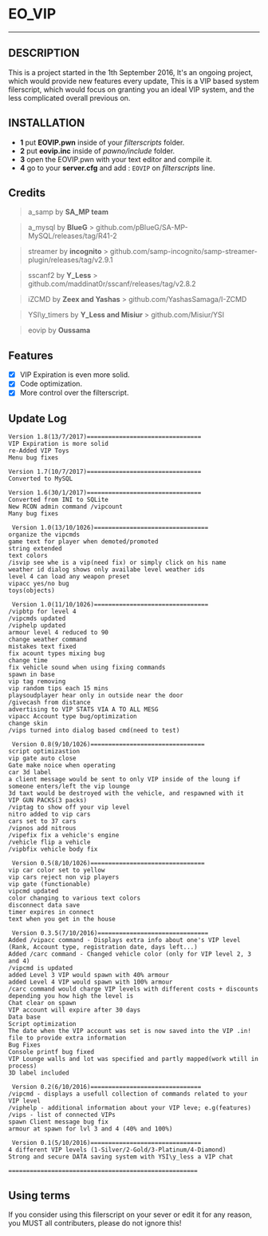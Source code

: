 # EO_VIP
---

## DESCRIPTION
This is a project started in the 1th September 2016, It's an ongoing project, which would provide new features every update,
This is a VIP based system filerscript, which would focus on granting you an ideal VIP system, and the less complicated overall previous on.

## INSTALLATION
- **1** put **EOVIP.pwn** inside of your *filterscripts* folder.
- **2** put **eovip.inc** inside of *pawno/include* folder.
- **3** open the EOVIP.pwn with your text editor and compile it.
- **4** go to your **server.cfg** and add : `EOVIP` on *filterscripts* line.

## Credits
> a_samp		      by **SA_MP team**

> a_mysql			    by **BlueG**			>	github.com/pBlueG/SA-MP-MySQL/releases/tag/R41-2

> streamer		    by **incognito**			>	github.com/samp-incognito/samp-streamer-plugin/releases/tag/v2.9.1

> sscanf2			    by **Y_Less**			>	github.com/maddinat0r/sscanf/releases/tag/v2.8.2

> iZCMD			      by **Zeex and Yashas** 		>	github.com/YashasSamaga/I-ZCMD

> YSI\y_timers		by **Y_Less and Misiur**		>	github.com/Misiur/YSI

> eovip			      by **Oussama**

## Features
- [X] VIP Expiration is even more solid.
- [X] Code optimization.
- [X] More control over the filterscript.

## Update Log
```
Version 1.8(13/7/2017)================================
VIP Expiration is more solid
re-Added VIP Toys
Menu bug fixes

Version 1.7(10/7/2017)================================
Converted to MySQL

Version 1.6(30/1/2017)================================
Converted from INI to SQLite
New RCON admin command /vipcount
Many bug fixes

 Version 1.0(13/10/1026)================================
organize the vipcmds
game text for player when demoted/promoted
string extended
text colors
/isvip see whe is a vip(need fix) or simply click on his name
weather id dialog shows only availabe level weather ids
level 4 can load any weapon preset
vipacc yes/no bug
toys(objects)

 Version 1.0(11/10/1026)================================
/vipbtp for level 4
/vipcmds updated
/viphelp updated
armour level 4 reduced to 90
change weather command
mistakes text fixed
fix acount types mixing bug
change time
fix vehicle sound when using fixing commands
spawn in base
vip tag removing
vip random tips each 15 mins
playsoudplayer hear only in outside near the door
/givecash from distance
advertising to VIP STATS VIA A TO ALL MESG
vipacc Account type bug/optimization
change skin
/vips turned into dialog based cmd(need to test)

 Version 0.8(9/10/1026)================================
script optimizastion
vip gate auto close
Gate make noice when operating
car 3d label
a client message would be sent to only VIP inside of the loung if someone enters/left the vip lounge
3d taxt would be destroyed with the vehicle, and respawned with it
VIP GUN PACKS(3 packs)
/viptag to show off your vip level
nitro added to vip cars
cars set to 37 cars
/vipnos add nitrous
/vipefix fix a vehicle's engine
/vehicle flip a vehicle
/vipbfix vehicle body fix

 Version 0.5(8/10/1026)================================
vip car color set to yellow
vip cars reject non vip players
vip gate (functionable)
vipcmd updated
color changing to various text colors
disconnect data save
timer expires in connect
text when you get in the house

 Version 0.3.5(7/10/2016)===============================
Added /vipacc command - Displays extra info about one's VIP level (Rank, Account type, registration date, days left...)
Added /carc command - Changed vehicle color (only for VIP level 2, 3 and 4)
/vipcmd is updated
added Level 3 VIP would spawn with 40% armour
added Level 4 VIP would spawn with 100% armour
/carc command would charge VIP levels with different costs + discounts depending you how high the level is
Chat clear on spawn
VIP account will expire after 30 days
Data base 
Script optimization
The date when the VIP account was set is now saved into the VIP .in! file to provide extra information
Bug Fixes 
Console printf bug fixed
VIP Lounge walls and lot was specified and partly mapped(work wtill in process)
3D label included

 Version 0.2(6/10/2016)===============================
/vipcmd - displays a usefull collection of commands related to your VIP level
/viphelp - additional information about your VIP leve; e.g(features)
/vips - list of connected VIPs
spawn Client message bug fix
armour at spawn for lvl 3 and 4 (40% and 100%)

 Version 0.1(5/10/2016)===============================
4 different VIP levels (1-Silver/2-Gold/3-Platinum/4-Diamond)
Strong and secure DATA saving system with YSI\y_less a VIP chat

=====================================================
```

## Using terms
If you consider using this filerscript on your sever or edit it for any reason, you MUST all contributers,
please do not ignore this!
